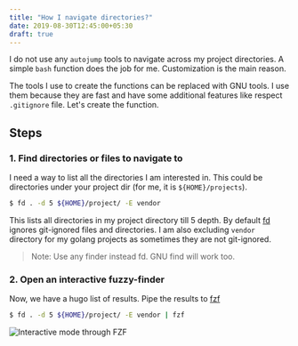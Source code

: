 ```yaml
---
title: "How I navigate directories?"
date: 2019-08-30T12:45:00+05:30
draft: true
---
```


I do not use any `autojump` tools to navigate across my project directories. A simple `bash` function does the job for me. Customization is the main reason.

The tools I use to create the functions can be replaced with GNU tools. I use them because they are fast and have some additional features like respect `.gitignore` file. Let's create the function.

## Steps

### 1. Find directories or files to navigate to 

I need a way to list all the directories I am interested in. This could be directories under your project dir (for me, it is `${HOME}/projects`).

```bash
$ fd . -d 5 ${HOME}/project/ -E vendor
```

This lists all directories in my project directory till 5 depth. By default [fd](https://github.com/sharkdp/fd) ignores git-ignored files and directories. I am also excluding `vendor` directory for my golang projects as sometimes they are not git-ignored. 

> Note: Use any finder instead fd. GNU find will work too.

### 2. Open an interactive fuzzy-finder

Now, we have a hugo list of results. Pipe the results to [fzf](https://github.com/junegunn/fzf)

```bash
$ fd . -d 5 ${HOME}/project/ -E vendor | fzf
```

![Interactive mode through FZF](/directory-navigation/image-1.png)
